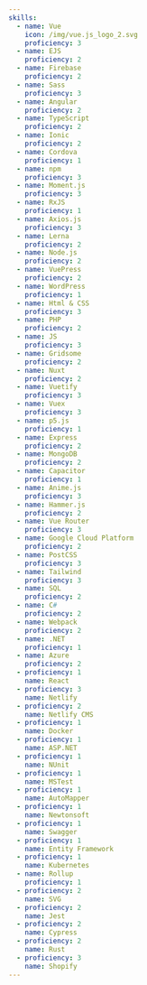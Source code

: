 ```yaml
---
skills:
  - name: Vue
    icon: /img/vue.js_logo_2.svg
    proficiency: 3
  - name: EJS
    proficiency: 2
  - name: Firebase
    proficiency: 2
  - name: Sass
    proficiency: 3
  - name: Angular
    proficiency: 2
  - name: TypeScript
    proficiency: 2
  - name: Ionic
    proficiency: 2
  - name: Cordova
    proficiency: 1
  - name: npm
    proficiency: 3
  - name: Moment.js
    proficiency: 3
  - name: RxJS
    proficiency: 1
  - name: Axios.js
    proficiency: 3
  - name: Lerna
    proficiency: 2
  - name: Node.js
    proficiency: 2
  - name: VuePress
    proficiency: 2
  - name: WordPress
    proficiency: 1
  - name: Html & CSS
    proficiency: 3
  - name: PHP
    proficiency: 2
  - name: JS
    proficiency: 3
  - name: Gridsome
    proficiency: 2
  - name: Nuxt
    proficiency: 2
  - name: Vuetify
    proficiency: 3
  - name: Vuex
    proficiency: 3
  - name: p5.js
    proficiency: 1
  - name: Express
    proficiency: 2
  - name: MongoDB
    proficiency: 2
  - name: Capacitor
    proficiency: 1
  - name: Anime.js
    proficiency: 3
  - name: Hammer.js
    proficiency: 2
  - name: Vue Router
    proficiency: 3
  - name: Google Cloud Platform
    proficiency: 2
  - name: PostCSS
    proficiency: 3
  - name: Tailwind
    proficiency: 3
  - name: SQL
    proficiency: 2
  - name: C#
    proficiency: 2
  - name: Webpack
    proficiency: 2
  - name: .NET
    proficiency: 1
  - name: Azure
    proficiency: 2
  - proficiency: 1
    name: React
  - proficiency: 3
    name: Netlify
  - proficiency: 2
    name: Netlify CMS
  - proficiency: 1
    name: Docker
  - proficiency: 1
    name: ASP.NET
  - proficiency: 1
    name: NUnit
  - proficiency: 1
    name: MSTest
  - proficiency: 1
    name: AutoMapper
  - proficiency: 1
    name: Newtonsoft
  - proficiency: 1
    name: Swagger
  - proficiency: 1
    name: Entity Framework
  - proficiency: 1
    name: Kubernetes
  - name: Rollup
    proficiency: 1
  - proficiency: 2
    name: SVG
  - proficiency: 2
    name: Jest
  - proficiency: 2
    name: Cypress
  - proficiency: 2
    name: Rust
  - proficiency: 3
    name: Shopify
---
```

